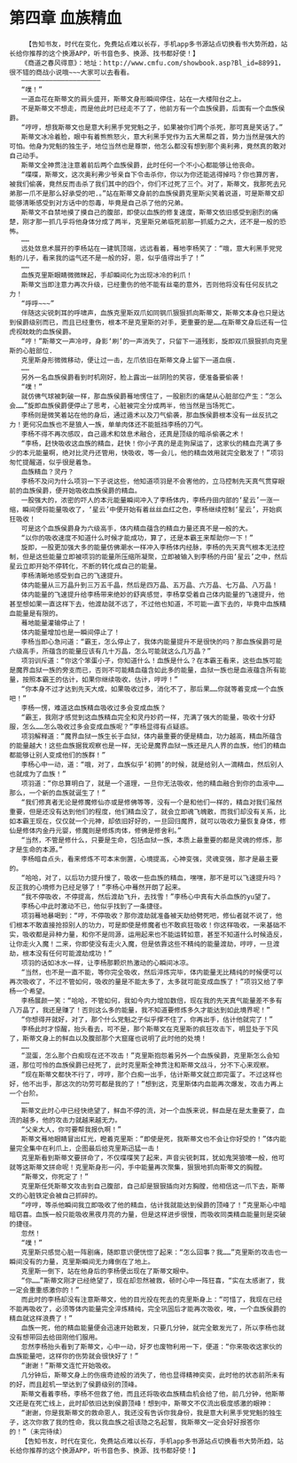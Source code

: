 # 第四章 血族精血
        【告知书友，时代在变化，免费站点难以长存，手机app多书源站点切换看书大势所趋，站长给你推荐的这个换源APP，听书音色多、换源、找书都好使！】
       《商道之春风得意》：地址：http://www.cmfu.com/showbook.asp?Bl_id=88991，很不错的商战小说哦~~~大家可以去看看。
       ————————————————————
       “噗！”
       一道血花在斯蒂文的肩头盛开，斯蒂文身形瞬间停住，站在一大楼阳台之上。
       不是斯蒂文不想走，而是他此时已经走不了了，他前方有一个血族侯爵，后面有一个血族侯爵。
       “哼哼，想我斯蒂文也是意大利黑手党党魁之子，如果被你们两个杀死，那可真是笑话了。”
       斯蒂文冰冷着脸，眼中有着熊熊怒火，意大利黑手党作为五大黑帮之首，势力当然是强大的可怕。他身为党魁的独生子，地位当然也是尊崇，他怎么都没有想到那个奥利弗，竟然真的敢对自己动手。
       斯蒂文全神贯注注意着前后两个血族侯爵，此时任何一个不小心都能够让他丧命。
       “喋喋，斯蒂文，这次奥利弗少爷亲自下令击杀你，你以为你还能逃得掉吗？你也算厉害，被我们偷袭，竟然反而击杀了我们其中的四个，你们不过死了三个。对了，斯蒂文，我那死去兄弟那一爪不是那么好承受的吧.。”站在斯蒂文身前的血族侯爵克里斯尖笑着说道，可是斯蒂文却能够清晰感受到对方话中的怨毒，毕竟是自己杀了他的兄弟。
       斯蒂文不自禁地摸了摸自己的腹部，即使以血族的修复速度，斯蒂文依旧感受到剧烈的痛楚，刚才那一抓几乎将他身体分成了两半，克里斯兄弟临死前那一抓威力之大，还不是一般的恐怖。
       ……
       远处敛息术展开的李杨站在一建筑顶端，远远看着，蓦地李杨笑了：“哦，意大利黑手党党魁的儿子，看来我的运气还不是一般的好，恩，似乎值得出手了！”
       ……
       血族克里斯眼睛微微眯起，手却瞬间化为出现冰冷的利爪！
       斯蒂文当即注意力再次升级，已经重伤的他不能有丝毫的意外，否则他将没有任何反抗之力！
       “呼呼~~~”
       伴随这尖锐刺耳的呼啸声，血族克里斯双爪如同钢爪狠狠抓向斯蒂文，斯蒂文本身也只是达到侯爵级别而已，而且已经重伤，根本不是克里斯的对手，更重要的是……在斯蒂文身后还有一位虎视眈眈的血族侯爵。
       “哼！”斯蒂文一声冷哼，身影‘刷’的一声消失了，只留下一道残影，旋即双爪狠狠抓向克里斯的心脏部位.
       克里斯身形微微移动，便让过一击，左爪依旧在斯蒂文身上留下一道血痕.
       ……
       另外一名血族侯爵看到时机刚好，脸上露出一丝阴险的笑容，便准备要偷袭！
       “噗！”
       就仿佛气球被刺破一样，那血族侯爵蓦地愣住了，一股剧烈的痛楚从心脏部位产生：“怎么会……”旋即血族侯爵便停止了思考，心脏被完全分成两半，他当然是当场死亡。
       李杨则是微笑着站在他的身后，通过遁术以及刀气偷袭，那血族侯爵根本没有一丝反抗之力！更何况血族也不是狼人一族，单单肉体还不能抵挡李杨的刀气。
       李杨不得不再次感叹，自己遁术和敛息术融合，还真是顶级的暗杀偷袭之术！
       “李杨，赶快吸收这血族的精血，赶快！你小子真的是走狗屎运了，这家伙的精血充满了多少的本元能量啊，绝对比灵丹还管用，快吸收，等一会儿，他的精血效用就完全散发了！”项羽匆忙提醒道，似乎很是着急。
       血族精血？灵丹？
       李杨不及问为什么项羽一下子说这些，他知道项羽是不会害他的，立马控制先天真气贯穿眼前的血族侯爵，便开始吸收血族侯爵的精血。
       一股强大的，浓密的吓人的本元能量瞬间冲入了李杨体内，李杨丹田内部的‘星云’一涨一缩，瞬间便将能量吸收了，‘星云’中便开始有着丝丝血红之色，李杨继续控制‘星云’，开始疯狂吸收！
       可是这个血族侯爵身为六级高手，体内精血蕴含的精血力量还真不是一般的大。
       “以你的吸收速度不知道什么时候才能成功，算了，还是本霸王来帮助你一下！”
       旋即，一股更加强大多的能量仿佛潮水一样冲入李杨体内经脉，李杨的先天真气根本无法控制，但是这些能量立即被项羽的能量所压缩所凝聚，立即被输入到李杨的丹田‘星云’之中，然后星云立即开始不停转化，不断的转化成自己的能量。
       李杨清晰地感受到自己的飞速提升。
       体内能量从三万晶升到三万五千晶，然后是四万晶、五万晶、六万晶、七万晶、八万晶！
       体内能量的飞速提升给李杨带来绝妙的舒爽感觉，李杨享受着自己体内能量的飞速提升，他甚至想如果一直这样下去，他渡劫就不远了，不过他也知道，不可能一直下去的，毕竟中血族精血能量是有限的。
       蓦地能量灌输停止了！
       体内能量增加也是一瞬间停止了！
       李杨当即心急问道：“霸王，怎么停止了，我体内能量提升不是很快的吗？那血族侯爵可是六级高手，所蕴含的能量应该有几十万晶，怎么可能就这么几万晶？”
       项羽训斥道：“你这个笨蛋小子，你知道什么！血族是什么？在本霸王看来，这些血族可能是魔界血狱一族的旁支而已，否则不可能精血蕴含如此多的能量，血狱一族也是血液蕴含所有能量，按照本霸王的估计，如果你继续吸收，估计，哼哼！”
       “你本身不过才达到先天大成，如果吸收过多，消化不了，那后果……你就等着变成一个血族吧！”
       李杨一愣，难道这血族精血吸收过多会变成血族？
       “霸王，我刚才感觉到这血族精血完全和灵丹妙药一样，充满了强大的能量，吸收十分舒服，怎么……怎么吸收过多会变成血族呢？”李杨显得有点疑惑。
       项羽解释道：“魔界血狱一族生长于血狱，体内最重要的便是精血，功力越高，精血所蕴含的能量越大！这些血族据我观察也是一样，无论是魔界血狱一族还是凡人界的血族，他们的精血都能够让别人变成他们的族群！”
       李杨心中一动，道：“哦，对了，血族似乎‘初拥’的时候，就是给别人一滴精血，然后别人也就成为了血族！”
       项羽道：“你总算明白了，就是一个道理，一旦你无法吸收，他的精血融合到你的血液中……那么，一个新的血族就诞生了！”
       “我们修真者无论是修魔修仙亦或是修佛等等，没有一个是和他们一样的，精血对我们虽然重要，但是还没有达到他们的程度，他们精血没了，就会立即魂飞魄散，而我们却没有关系，比如本霸王现在，仅仅就一个元神，却依旧好好的，一旦回归魔界，就可以吸收力量恢复身体，修仙是修体内金丹元婴，修魔则是修炼肉体，修佛是修舍利。”
       “当然，不管是修什么，只要是生命，包括血狱一族，本质上最重要的都是灵魂的修炼，那才是生命的本源。”
       李杨暗自点头，看来修炼不可本末倒置，心境提高，心神变强，灵魂变强，那才是最主要的。
       “哈哈，对了，以后功力提升慢了，吸收一些血族的精血，嘿嘿，那不是可以飞速提升吗？反正我的心境修为已经足够了！”李杨心中蓦然开朗了起来。
       “我不停吸收，不停提高，然后渡劫飞升，去找雪！”李杨心中真有大杀血族的yu望了。
       李杨心中此时激动不已，他似乎找到了一条捷径。
       项羽蓦地暴喝到：“哼，不停吸收？那你渡劫就准备被天劫给劈死吧，修仙者就不说了，他们根本不敢直接抢掠别人的功力，可是即使是修魔者也不敢疯狂吸收！你这样吸收，一来基础不实，吸收都是异种力量，和你不是同源，运用起来也不能运转如意，甚至不知道什么时候造反，让你走火入魔！二来，你即使没有走火入魔，但是依靠这些不精纯的能量渡劫，哼哼，一旦渡劫，根本没有任何可能渡劫成功！”
       项羽的话如冰水一样，让李杨那颗炽热激动的心瞬间冰凉。
       “当然，也不是一直不能，等你完全吸收，然后淬炼完毕，体内能量无比精纯的时候便可以再次吸收了，不过不管如何，吸收的量是不能太多了，太多就可能变成血族了！”项羽又给了李杨一个希望。
       李杨展颜一笑：“哈哈，不管如何，我如今内力增加数倍，现在我的先天真气能量差不多有八万晶了，我还是赚了！否则这么多的能量，我不知道要修炼多久才能达到如此境界呢！”
       “你想得开就好，对了，那个什么党魁之子似乎撑不住了，你再出手，估计他就完了！”
       李杨此时才惊醒，抬头看去，可不是，那个斯蒂文在克里斯的疯狂攻击下，明显处于下风了，斯蒂文身上的鲜血以及腹部那个大窟窿也说明了此时他的处境！
       ……
       “混蛋，怎么那个白痴现在还不攻击！”克里斯抱怨着另外一个血族侯爵，克里斯怎么会知道，那位可怜的血族侯爵已经死了，此时克里斯全神贯注和斯蒂文战斗，分不下心来观察。
       “现在斯蒂文都快不行了，哼哼，那个白痴一出手，估计斯蒂文就立即完蛋了。不过这样也好，他不出手，那这次的功劳可都是我的了！”想到这，克里斯体内血能再次爆发，攻击力再上一个台阶。
       ……
       斯蒂文此时心中已经快绝望了，鲜血不停的流，对一个血族来说，鲜血是在是太重要了，血流的越多，他的攻击力就越来越无力。
       “父亲大人，你可要帮我报仇啊！”
       斯蒂文蓦地眼睛冒出红光，瞪着克里斯：“即使是死，我斯蒂文也不会让你好受的！”体内能量完全集中在利爪上，企图最后给克里斯迅猛一击！
       克里斯看到斯蒂文要拼命了，不仅喋喋笑了起来，声音尖锐刺耳，犹如鬼哭狼嚎一般，他可就等这斯蒂文拼命呢！克里斯身形一闪，手中能量再次聚集，狠狠地抓向斯蒂文的胸膛。
       “斯蒂文，你死定了！”
       克里斯任凭斯蒂文攻击到自己腹部，自己却是狠狠插向对方胸膛，他相信这一爪下去，斯蒂文的心脏铁定会被自己抓碎的。
       “哼哼，等杀他瞬间我立即吸收了他的精血，估计我就能达到侯爵的顶峰了！”克里斯心中暗暗窃喜。血族一般只能吸收黑夜月亮的力量，但是这样进步很慢，而吸收同类精血能量则是突破的捷径。
       忽然！
       “噗！”
       克里斯只感觉心脏一阵剧痛，随即意识便恍惚了起来：“怎么回事？我……”克里斯的攻击也一瞬间没有的力量，克里斯瞬间无力瘫倒在了地上。
       克里斯一倒下，站在他身后的李杨便出现在了斯蒂文眼中。
       “你……”斯蒂文刚才已经绝望了，现在却忽然被救，顿时心中一阵狂喜，“实在太感谢了，我一定会重重感激你的！”
       而此时的李杨却没有注意斯蒂文，他的目光投在死去的克里斯身上：“可惜了，我现在已经不能再吸收了，必须等体内能量完全淬炼精纯，完全巩固后才能再次吸收，唉，一个血族侯爵的精血就这样浪费了！”
       血族一死，他的精血能量便会迅速开始散发，只要几分钟，就完全散发光了，所以李杨也就没有想带回去给田刚他们服用。
       忽然李杨抬头看到了斯蒂文，心中一动，好歹也废物利用一下，便道：“你来吸收这家伙的血族能量吧，这样你的伤势就会很快好了！”
       “谢谢！”斯蒂文连忙开始吸收。
       几分钟后，斯蒂文身上的伤痕奇迹般的消失了，他也显得精神奕奕，此时他的状态前所未有的好，而且趁机一举达到了侯爵级别的顶峰。
       斯蒂文看着李杨，李杨不但救了他，而且还将吸收血族精血机会给了他，前几分钟，他斯蒂文还是在死亡线上，此时却依旧达到侯爵顶峰！想到中，斯蒂文不仅流出极度感激的眼神：
       “谢谢，你是我斯蒂文的救命恩人，我还没有告诉你我身份，我是意大利黑手党党魁的独生子，这次你救了我的性命，我以我血族之祖该隐之名起誓，我斯蒂文一定会好好报答你的！”（未完待续）
       【告知书友，时代在变化，免费站点难以长存，手机app多书源站点切换看书大势所趋，站长给你推荐的这个换源APP，听书音色多、换源、找书都好使！】